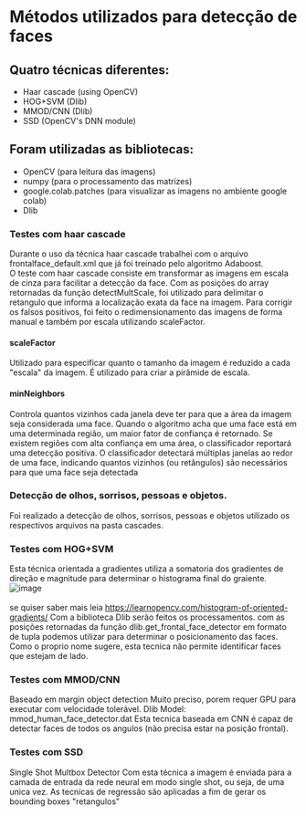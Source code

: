 # Métodos utilizados para detecção de faces
## Quatro técnicas diferentes:

-   Haar cascade (using OpenCV)
-   HOG+SVM (Dlib)
-   MMOD/CNN (Dlib)
-   SSD (OpenCV's DNN module)

## Foram utilizadas as bibliotecas:
-  OpenCV (para leitura das imagens) 
-  numpy (para o processamento das matrizes)
-  google.colab.patches (para visualizar as imagens no ambiente google colab)
-  Dlib

### Testes com haar cascade
Durante o uso da técnica haar cascade trabalhei com o arquivo frontalface_default.xml que já foi treinado pelo algoritmo Adaboost.<br>
O teste com haar cascade consiste em transformar as imagens em escala de cinza para facilitar a detecção da face.
Com as posições do array retornadas da função detectMultScale, foi utilizado para delimitar o retangulo que informa a localização exata da face na imagem.
Para corrigir os falsos positivos, foi feito o redimensionamento das imagens de forma manual e também por escala utilizando scaleFactor.

#### scaleFactor
Utilizado para especificar quanto o tamanho da imagem é reduzido a cada "escala" da imagem. É utilizado para criar a pirâmide de escala.
#### minNeighbors
Controla quantos vizinhos cada janela deve ter para que a área da imagem seja considerada uma face. Quando o algoritmo acha que uma face está em uma determinada região, um maior fator de confiança é retornado. Se existem regiões com alta confiança em uma área, o classificador reportará uma detecção positiva. O classificador detectará múltiplas janelas ao redor de uma face, indicando quantos vizinhos (ou retângulos) são necessários para que uma face seja detectada

### Detecção de olhos, sorrisos, pessoas e objetos.
Foi realizado a detecção de olhos, sorrisos, pessoas e objetos utilizado os respectivos arquivos na pasta cascades.

### Testes com HOG+SVM
Esta técnica orientada a gradientes utiliza a somatoria dos gradientes de direção e magnitude para determinar o histograma final do graiente.<br>
![image](https://user-images.githubusercontent.com/59829877/209368167-2d28eef9-418b-40b9-8568-7f6c6b9ebd33.png)<br>
<br>se quiser saber mais leia https://learnopencv.com/histogram-of-oriented-gradients/
Com a biblioteca Dlib serão feitos os processamentos.
com as posições retornadas da função dlib.get_frontal_face_detector em formato de tupla podemos utilizar para determinar o posicionamento das faces.
Como o proprio nome sugere, esta tecnica não permite identificar faces que estejam de lado.

### Testes com MMOD/CNN
Baseado em margin object detection
Muito preciso, porem requer GPU para executar com velocidade tolerável.
Dlib Model:
mmod_human_face_detector.dat
Esta tecnica baseada em CNN é capaz de detectar faces de todos os angulos (não precisa estar na posição frontal).

### Testes com SSD
Single Shot Multbox Detector
Com esta técnica a imagem é enviada para a camada de entrada da rede neural em modo single shot, ou seja, de uma unica vez.
As tecnicas de regressão são aplicadas a fim de gerar os bounding boxes "retangulos"
